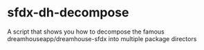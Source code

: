 # sfdx-dh-decompose
A script that shows you how to decompose the famous dreamhouseapp/dreamhouse-sfdx into multiple package directors
